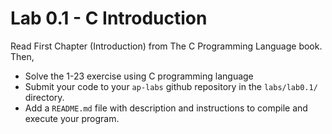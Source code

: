 Lab 0.1 - C Introduction
========================

Read First Chapter (Introduction) from The C Programming Language book. Then,

- Solve the 1-23 exercise using C programming language
- Submit your code to your `ap-labs` github repository in the `labs/lab0.1/` directory.
- Add a `README.md` file with description and instructions to compile and execute your program.
